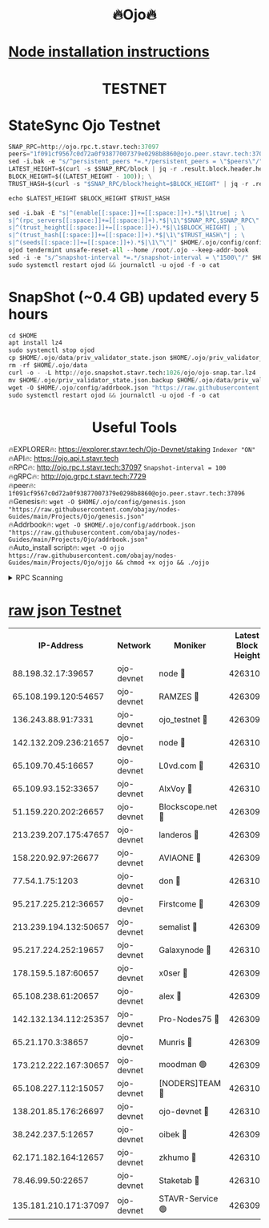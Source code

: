 <h1 align="center"> 🔥Ojo🔥</h1>

[Node installation instructions](https://github.com/obajay/nodes-Guides/tree/main/Projects/Ojo)
=

<h1 align="center"> TESTNET</h1>

# StateSync Ojo Testnet
```python
SNAP_RPC=http://ojo.rpc.t.stavr.tech:37097
peers="1f091cf9567c0d72a0f93877007379e0298b8860@ojo.peer.stavr.tech:37096"
sed -i.bak -e "s/^persistent_peers *=.*/persistent_peers = \"$peers\"/" $HOME/.ojo/config/config.toml
LATEST_HEIGHT=$(curl -s $SNAP_RPC/block | jq -r .result.block.header.height); \
BLOCK_HEIGHT=$((LATEST_HEIGHT - 100)); \
TRUST_HASH=$(curl -s "$SNAP_RPC/block?height=$BLOCK_HEIGHT" | jq -r .result.block_id.hash)

echo $LATEST_HEIGHT $BLOCK_HEIGHT $TRUST_HASH

sed -i.bak -E "s|^(enable[[:space:]]+=[[:space:]]+).*$|\1true| ; \
s|^(rpc_servers[[:space:]]+=[[:space:]]+).*$|\1\"$SNAP_RPC,$SNAP_RPC\"| ; \
s|^(trust_height[[:space:]]+=[[:space:]]+).*$|\1$BLOCK_HEIGHT| ; \
s|^(trust_hash[[:space:]]+=[[:space:]]+).*$|\1\"$TRUST_HASH\"| ; \
s|^(seeds[[:space:]]+=[[:space:]]+).*$|\1\"\"|" $HOME/.ojo/config/config.toml
ojod tendermint unsafe-reset-all --home /root/.ojo --keep-addr-book
sed -i -e "s/^snapshot-interval *=.*/snapshot-interval = \"1500\"/" $HOME/.ojo/config/app.toml
sudo systemctl restart ojod && journalctl -u ojod -f -o cat
```
# SnapShot (~0.4 GB) updated every 5 hours
```python
cd $HOME
apt install lz4
sudo systemctl stop ojod
cp $HOME/.ojo/data/priv_validator_state.json $HOME/.ojo/priv_validator_state.json.backup
rm -rf $HOME/.ojo/data
curl -o - -L http://ojo.snapshot.stavr.tech:1026/ojo/ojo-snap.tar.lz4 | lz4 -c -d - | tar -x -C $HOME/.ojo --strip-components 2
mv $HOME/.ojo/priv_validator_state.json.backup $HOME/.ojo/data/priv_validator_state.json
wget -O $HOME/.ojo/config/addrbook.json "https://raw.githubusercontent.com/obajay/nodes-Guides/main/Projects/Ojo/addrbook.json"
sudo systemctl restart ojod && journalctl -u ojod -f -o cat
```
 <h1 align="center"> Useful Tools</h1>

🔥EXPLORER🔥:        https://explorer.stavr.tech/Ojo-Devnet/staking        `Indexer "ON"` \
🔥API🔥:                     https://ojo.api.t.stavr.tech \
🔥RPC🔥:                    http://ojo.rpc.t.stavr.tech:37097              `Snapshot-interval = 100` \
🔥gRPC🔥:                  http://ojo.grpc.t.stavr.tech:7729 \
🔥peer🔥:                   `1f091cf9567c0d72a0f93877007379e0298b8860@ojo.peer.stavr.tech:37096` \
🔥Genesis🔥:    ```wget -O $HOME/.ojo/config/genesis.json "https://raw.githubusercontent.com/obajay/nodes-Guides/main/Projects/Ojo/genesis.json"``` \
🔥Addrbook🔥:    ```wget -O $HOME/.ojo/config/addrbook.json "https://raw.githubusercontent.com/obajay/nodes-Guides/main/Projects/Ojo/addrbook.json"``` \
🔥Auto_install script🔥: ```wget -O ojjo https://raw.githubusercontent.com/obajay/nodes-Guides/main/Projects/Ojo/ojjo && chmod +x ojjo && ./ojjo```


<details>
<summary>RPC Scanning</summary>

<h2 align="center"> We scan nodes in real time every 4 hours. And we provide the final result of RPC endpoints.
We cannot influence the operation of these nodes in any way. </h2>


```python
If Voting Power is higher than 0 --> then the Node is a validator of the network and may be subject to attack and be a potential threat to the chain.
```
```python
We marked such validators with a red symbol
```

</details>

[raw json Testnet](https://rpc-check.ojot.stavr.tech/ojot/rpc-ojot-result.json)
=


<table><tr><th>IP-Address</th><th>Network</th><th>Moniker</th><th>Latest Block Height</th><th>Earliest Block Height</th><th>Catching Up</th><th>Voting Power</th><th>Scan Time</th></tr><tr><td>88.198.32.17:39657</td><td>ojo-devnet</td><td>node 🔴</td><td>4263100</td><td>300001</td><td>False</td><td>65654</td><td>2023-11-29T21:37:19.585784871UTC</td></tr><tr><td>65.108.199.120:54657</td><td>ojo-devnet</td><td>RAMZES 🔴</td><td>4263096</td><td>306156</td><td>False</td><td>15420</td><td>2023-11-29T21:36:54.860449071UTC</td></tr><tr><td>136.243.88.91:7331</td><td>ojo-devnet</td><td>ojo_testnet 🔴</td><td>4263097</td><td>308845</td><td>False</td><td>1000</td><td>2023-11-29T21:37:01.566895973UTC</td></tr><tr><td>142.132.209.236:21657</td><td>ojo-devnet</td><td>node 🔴</td><td>4263100</td><td>350001</td><td>False</td><td>1999</td><td>2023-11-29T21:37:18.424769891UTC</td></tr><tr><td>65.109.70.45:16657</td><td>ojo-devnet</td><td>L0vd.com 🔴</td><td>4263101</td><td>695918</td><td>False</td><td>998</td><td>2023-11-29T21:37:27.580946736UTC</td></tr><tr><td>65.109.93.152:33657</td><td>ojo-devnet</td><td>AlxVoy 🔴</td><td>4263100</td><td>2319801</td><td>False</td><td>4536782</td><td>2023-11-29T21:37:18.172777792UTC</td></tr><tr><td>51.159.220.202:26657</td><td>ojo-devnet</td><td>Blockscope.net 🔴</td><td>4263095</td><td>2658001</td><td>False</td><td>981</td><td>2023-11-29T21:36:54.145872175UTC</td></tr><tr><td>213.239.207.175:47657</td><td>ojo-devnet</td><td>landeros 🔴</td><td>4263099</td><td>2714001</td><td>False</td><td>11083</td><td>2023-11-29T21:37:13.437427042UTC</td></tr><tr><td>158.220.92.97:26677</td><td>ojo-devnet</td><td>AVIAONE 🔴</td><td>4263099</td><td>2754001</td><td>False</td><td>13867</td><td>2023-11-29T21:37:13.069467061UTC</td></tr><tr><td>77.54.1.75:1203</td><td>ojo-devnet</td><td>don 🔴</td><td>4263100</td><td>2906401</td><td>False</td><td>10</td><td>2023-11-29T21:37:19.260383801UTC</td></tr><tr><td>95.217.225.212:36657</td><td>ojo-devnet</td><td>Firstcome 🔴</td><td>4263097</td><td>2985946</td><td>False</td><td>13566</td><td>2023-11-29T21:37:01.278828426UTC</td></tr><tr><td>213.239.194.132:50657</td><td>ojo-devnet</td><td>semalist 🔴</td><td>4263096</td><td>3223522</td><td>False</td><td>17897</td><td>2023-11-29T21:36:55.103234563UTC</td></tr><tr><td>95.217.224.252:19657</td><td>ojo-devnet</td><td>Galaxynode 🔴</td><td>4263101</td><td>3685492</td><td>False</td><td>11888</td><td>2023-11-29T21:37:24.371250640UTC</td></tr><tr><td>178.159.5.187:60657</td><td>ojo-devnet</td><td>x0ser 🔴</td><td>4263097</td><td>3940946</td><td>False</td><td>9764</td><td>2023-11-29T21:37:02.074039800UTC</td></tr><tr><td>65.108.238.61:20657</td><td>ojo-devnet</td><td>alex 🔴</td><td>4263095</td><td>4158001</td><td>False</td><td>11359</td><td>2023-11-29T21:36:54.542076671UTC</td></tr><tr><td>142.132.134.112:25357</td><td>ojo-devnet</td><td>Pro-Nodes75 🔴</td><td>4263096</td><td>4163096</td><td>False</td><td>24651</td><td>2023-11-29T21:36:58.390275254UTC</td></tr><tr><td>65.21.170.3:38657</td><td>ojo-devnet</td><td>Munris 🔴</td><td>4263097</td><td>4163097</td><td>False</td><td>20123</td><td>2023-11-29T21:37:00.882861738UTC</td></tr><tr><td>173.212.222.167:30657</td><td>ojo-devnet</td><td>moodman 🟢</td><td>4263098</td><td>4163098</td><td>False</td><td>0</td><td>2023-11-29T21:37:10.549050859UTC</td></tr><tr><td>65.108.227.112:15057</td><td>ojo-devnet</td><td>[NODERS]TEAM 🔴</td><td>4263101</td><td>4163101</td><td>False</td><td>9999</td><td>2023-11-29T21:37:24.782224027UTC</td></tr><tr><td>138.201.85.176:26697</td><td>ojo-devnet</td><td>ojo-devnet 🔴</td><td>4263101</td><td>4163101</td><td>False</td><td>1000024000</td><td>2023-11-29T21:37:27.151732011UTC</td></tr><tr><td>38.242.237.5:12657</td><td>ojo-devnet</td><td>oibek 🔴</td><td>4263095</td><td>4196001</td><td>False</td><td>998</td><td>2023-11-29T21:36:55.419945886UTC</td></tr><tr><td>62.171.182.164:12657</td><td>ojo-devnet</td><td>zkhumo 🔴</td><td>4263100</td><td>4196001</td><td>False</td><td>989</td><td>2023-11-29T21:37:18.684110096UTC</td></tr><tr><td>78.46.99.50:22657</td><td>ojo-devnet</td><td>Staketab 🔴</td><td>4263101</td><td>4254801</td><td>False</td><td>1276</td><td>2023-11-29T21:37:27.915354825UTC</td></tr><tr><td>135.181.210.171:37097</td><td>ojo-devnet</td><td>STAVR-Service 🟢</td><td>4263096</td><td>4261001</td><td>False</td><td>0</td><td>2023-11-29T21:36:56.075413629UTC</td></tr></table>